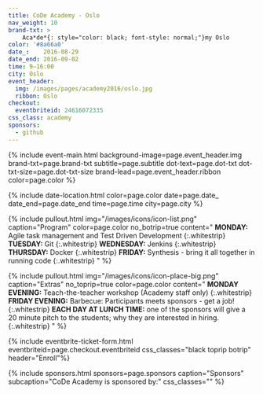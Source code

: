 ```yaml
---
title: CoDe Academy - Oslo
nav_weight: 10
brand-txt: >
    Aca*de*{: style="color: black; font-style: normal;"}my Oslo
color: '#8a66a0'
date_:    2016-08-29
date_end: 2016-09-02
time: 9—16:00
city: Oslo
event_header:
  img: /images/pages/academy2016/oslo.jpg
  ribbon: Oslo
checkout:
  eventbriteid: 24616072335
css_class: academy
sponsors:
  - github
---
```


{% include event-main.html
background-image=page.event_header.img
brand-txt=page.brand-txt
subtitle=page.subtitle
dot-text=page.dot-txt
dot-txt-size=page.dot-txt-size
brand-lead=page.event_header.ribbon
color=page.color %}

{% include date-location.html
color=page.color
date=page.date_
date_end=page.date_end
time=page.time
city=page.city %}

{% include pullout.html
img="/images/icons/icon-list.png"
caption="Program"
color=page.color
no_botrip=true
content="
**MONDAY:**    Agile task management and Test Driven Development
{:.whitestrip}
**TUESDAY:**   Git
{:.whitestrip}
**WEDNESDAY:** Jenkins
{:.whitestrip}
**THURSDAY:**  Docker
{:.whitestrip}
**FRIDAY:**    Synthesis - bring it all together in running code
{:.whitestrip}
"
%}

{% include pullout.html
img="/images/icons/icon-place-big.png"
caption="Extras"
no_toprip=true
color=page.color
content="
**MONDAY EVENING:** Teach-the-teacher workshop (Academy staff only)
{:.whitestrip}
**FRIDAY EVENING:** Barbecue: Participants meets sponsors - get a job!
{:.whitestrip}
**EACH DAY AT LUNCH TIME:** one of the sponsors will give a 20 minute pitch to the students; why they are interested in hiring.
{:.whitestrip}
"
%}


{% include eventbrite-ticket-form.html
eventbriteid=page.checkout.eventbriteid
css_classes="black toprip botrip"
header="Enroll"%}

{% include sponsors.html
sponsors=page.sponsors caption="Sponsors" subcaption="CoDe Academy is sponsored by:" css_classes="" %}
